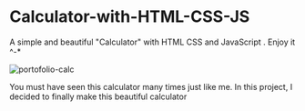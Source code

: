 # Calculator-with-HTML-CSS-JS
A simple and beautiful "Calculator" with HTML CSS and  JavaScript . Enjoy it ^-*


![portofolio-calc](https://user-images.githubusercontent.com/112012214/195877984-30fbb104-eff8-40e1-963f-9434c270c164.PNG)


You must have seen this calculator many times just like me. In this project, I decided to finally make this beautiful calculator
